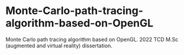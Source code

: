 # Monte-Carlo-path-tracing-algorithm-based-on-OpenGL
Monte Carlo path tracing algorithm based on OpenGL. 2022 TCD M.Sc (augmented and virtual reality) dissertation.
